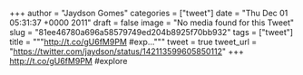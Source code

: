 
+++
author = "Jaydson Gomes"
categories = ["tweet"]
date = "Thu Dec 01 05:31:37 +0000 2011"
draft = false
image = "No media found for this Tweet"
slug = "81ee46780a696a58579749ed204b8925f70bb932"
tags = ["tweet"]
title = """http://t.co/gU6fM9PM #exp..."""
tweet = true
tweet_url = "https://twitter.com/jaydson/status/142113599605850112"
+++
http://t.co/gU6fM9PM #explore
